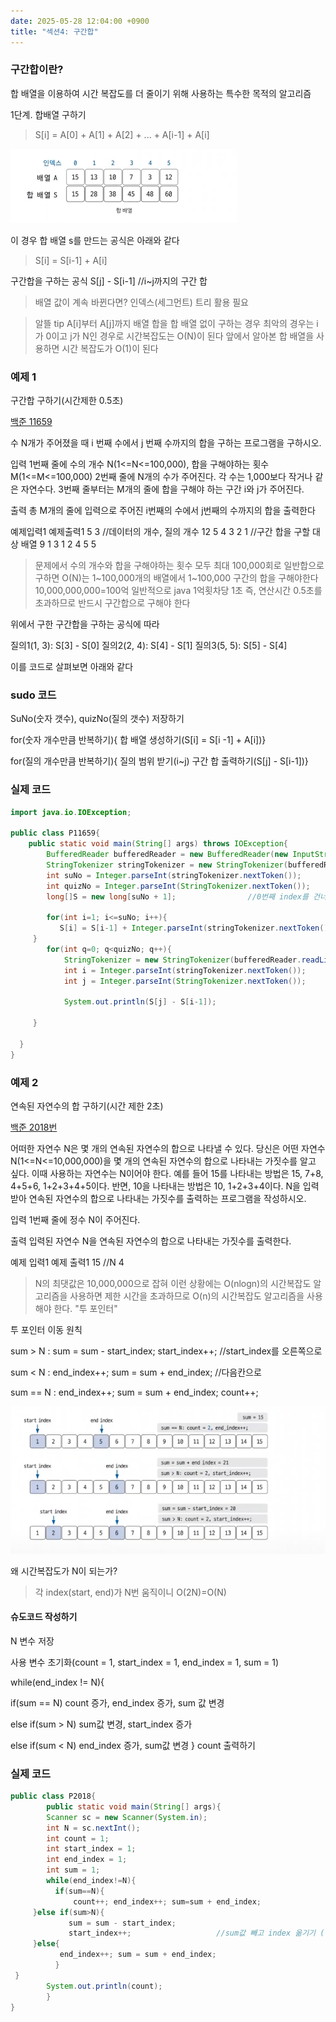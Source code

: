 ```yaml
---
date: 2025-05-28 12:04:00 +0900
title: "섹션4: 구간합"
---
```


### 구간합이란?
합 배열을 이용하여 시간 복잡도를 더 줄이기 위해 사용하는 특수한 목적의 알고리즘

1단계. 합배열 구하기 
> S[i] = A[0] + A[1] + A[2] + ... + A[i-1] + A[i]

<img src="./assets/img/ARRAY.png"></img>

이 경우 합 배열 s를 만드는 공식은 아래와 같다 
>S[i] = S[i-1] + A[i]

구간합을 구하는 공식 
S[j] - S[i-1]           //i~j까지의 구간 합


>배열 값이 계속 바뀐다면? 인덱스(세그먼트) 트리 활용 필요

>알뜰 tip 
A[i]부터 A[j]까지 배열 합을 합 배열 없이 구하는 경우 최악의 경우는 i가 0이고 j가 N인 경우로 시간복잡도는 O(N)이 된다 
앞에서 알아본 합 배열을 사용하면 시간 복잡도가 O(1)이 된다 

### 예제 1 
구간합 구하기(시간제한 0.5초)

[백준 11659](https://www.acmicpc.net/problem/11659)

수 N개가 주어졌을 때 i 번째 수에서 j 번째 수까지의 합을 구하는 프로그램을 구하시오.

입력
1번째 줄에 수의 개수 N(1<=N<=100,000), 합을 구해야하는 횟수 M(1<=M<=100,000) 2번째 줄에 N개의 수가 주어진다.
각 수는 1,000보다 작거나 같은 자연수다. 3번째 줄부터는 M개의 줄에 합을 구해야 하는 구간 i와 j가 주어진다.

출력 
총 M개의 줄에 입력으로 주어진  i번째의 수에서 j번째의 수까지의 합을 출력한다 

예제입력1                                          예제출력1
5  3           //데이터의 개수, 질의 개수             12
5  4  3  2  1  //구간 합을 구할 대상 배열              9
1  3                                                 1
2  4
5  5

> 문제에서 수의 개수와 합을 구해야하는 횟수 모두 최대 100,000회로 일반합으로 구하면 O(N)는 
1~100,000개의 배열에서 1~100,000 구간의 합을 구해야한다 10,000,000,000=100억 일반적으로 java 1억횟차당 1초 
즉, 연산시간 0.5초를 초과하므로 반드시 구간합으로 구해야 한다

위에서 구한 구간합을 구하는 공식에 따라

질의1(1, 3): S[3] - S[0]
질의2(2, 4): S[4] - S[1]
질의3(5, 5): S[5] - S[4]

이를 코드로 살펴보면 아래와 같다 

### sudo 코드
SuNo(숫자 갯수), quizNo(질의 갯수) 저장하기 

for(숫자 개수만큼 반복하기){ 합 배열 생성하기(S[i] = S[i -1] + A[i])}

for(질의 개수만큼 반복하기){
     질의 범위 받기(i~j)
     구간 합 출력하기(S[j] - S[i-1])}

### 실제 코드
```java
import java.io.IOException;

public class P11659{
    public static void main(String[] args) throws IOException{
        BufferedReader bufferedReader = new BufferedReader(new InputStreamReader(System.in));
        StringTokenizer stringTokenizer = new StringTokenizer(bufferedReader.readLine());
        int suNo = Integer.parseInt(stringTokenizer.nextToken());
        int quizNo = Integer.parseInt(StringTokenizer.nextToken());
        long[]S = new long[suNo + 1];                //0번째 index를 건너뛰기 위함(이해못함)

        for(int i=1; i<=suNo; i++){
           S[i] = S[i-1] + Integer.parseInt(stringTokenizer.nextToken());   
     }
        for(int q=0; q<quizNo; q++){
            StringTokenizer = new StringTokenizer(bufferedReader.readLine());
            int i = Integer.parseInt(stringTokenizer.nextToken());
            int j = Integer.parseInt(StringTokenizer.nextToken());

            System.out.println(S[j] - S[i-1]);

     }

  }
}
```
### 예제 2 
연속된 자연수의 합 구하기(시간 제한 2초)

[백준 2018번](https://www.acmicpc.net/problem/2018)

어떠한 자연수 N은 몇 개의 연속된 자연수의 합으로 나타낼 수 있다. 당신은 어떤 자연수 N(1<=N<=10,000,000)을 몇 개의 연속된 자연수의 합으로 나타내는 가짓수를 알고 싶다. 
이때 사용하는 자연수는 N이어야 한다. 예를 들어 15를 나타내는 방법은 15, 7+8, 4+5+6, 1+2+3+4+5이다. 반면, 10을 나타내는 방법은 10, 1+2+3+4이다. 
N을 입력받아 연속된 자연수의 합으로 나타내는 가짓수를 출력하는 프로그램을 작성하시오.

입력
1번째 줄에 정수 N이 주어진다.

출력
입력된 자연수 N을 연속된 자연수의 합으로 나타내는 가짓수를 출력한다.

예제 입력1                예제 출력1
15  //N                   4

> N의 최댓값은 10,000,000으로 잡혀 이런 상황에는 O(nlogn)의 시간복잡도 알고리즘을 사용하면 제한 시간을 초과하므로 O(n)의 시간복잡도 알고리즘을 사용해야 한다. "투 포인터"

투 포인터 이동 원칙

sum > N : sum = sum - start_index; start_index++;        //start_index를 오른쪽으로 

sum < N : end_index++; sum = sum + end_index;            //다음칸으로

sum == N : end_index++; sum = sum + end_index; count++;

![투 포인트](https://github.com/Andy-jw/Andy-jw.github.io/blob/master/assets/img/%ED%88%AC%20%ED%8F%AC%EC%9D%B8%ED%8A%B8.jpg)


왜 시간복잡도가 N이 되는가?

>각 index(start, end)가 N번 움직이니 O(2N)=O(N)

#### 슈도코드 작성하기

N 변수 저장 

사용 변수 초기화(count = 1, start_index = 1, end_index = 1, sum = 1)

while(end_index != N){

if(sum == N) count 증가, end_index 증가, sum 값 변경

else if(sum > N) sum값 변경, start_index 증가

else if(sum < N) end_index 증가, sum값 변경 
}
count 출력하기

### 실제 코드 
```java
public class P2018{
        public static void main(String[] args){
        Scanner sc = new Scanner(System.in);
        int N = sc.nextInt();
        int count = 1;
        int start_index = 1;
        int end_index = 1;
        int sum = 1;
        while(end_index!=N){
          if(sum==N){
              count++; end_index++; sum=sum + end_index;
     }else if(sum>N){
             sum = sum - start_index;
             start_index++;                   //sum값 빼고 index 옮기기 (순서주의)
     }else{
           end_index++; sum = sum + end_index;
          }
 }
        System.out.println(count);
        }
}
```

